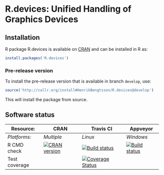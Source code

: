 # R.devices: Unified Handling of Graphics Devices


## Installation
R package R.devices is available on [CRAN](http://cran.r-project.org/package=R.devices) and can be installed in R as:
```r
install.packages('R.devices')
```

### Pre-release version

To install the pre-release version that is available in branch `develop`, use:
```r
source('http://callr.org/install#HenrikBengtsson/R.devices@develop')
```
This will install the package from source.  



## Software status

| Resource:     | CRAN        | Travis CI     | Appveyor         |
| ------------- | ------------------- | ------------- | ---------------- |
| _Platforms:_  | _Multiple_          | _Linux_       | _Windows_        |
| R CMD check   | <a href="http://cran.r-project.org/web/checks/check_results_R.devices.html"><img border="0" src="http://www.r-pkg.org/badges/version/R.devices" alt="CRAN version"></a> | <a href="https://travis-ci.org/HenrikBengtsson/R.devices"><img src="https://travis-ci.org/HenrikBengtsson/R.devices.svg" alt="Build status"></a> | <a href="https://ci.appveyor.com/project/HenrikBengtsson/r-devices"><img src="https://ci.appveyor.com/api/projects/status/github/HenrikBengtsson/R.devices?svg=true" alt="Build status"></a> |
| Test coverage |                     | <a href="https://coveralls.io/r/HenrikBengtsson/R.devices"><img src="https://coveralls.io/repos/HenrikBengtsson/R.devices/badge.svg?branch=develop" alt="Coverage Status"/></a>   |                  |
